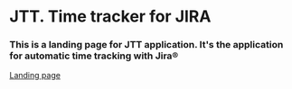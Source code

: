 JTT. Time tracker for JIRA
=========

### This is a landing page for JTT application. It's the application for automatic time tracking with Jira®

[Landing page](http://www.jttapp.com/)
